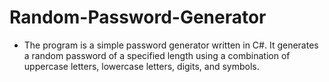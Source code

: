 # Random-Password-Generator
* The program is a simple password generator written in C#. It generates a random password of a specified length using a combination of uppercase letters, lowercase letters, digits, and symbols.
